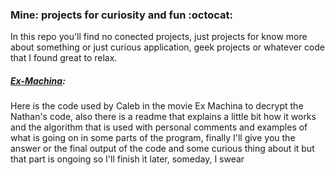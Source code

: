 ### Mine: projects for curiosity and fun :octocat:

In this repo you'll find no conected projects, just projects for know more about something or just curious application, geek projects or whatever code that I found great to relax.

##### [Ex-Machina](https://github.com/marianaplazas/mine/tree/master/Ex-Machina):
Here is the code used by Caleb in the movie Ex Machina to decrypt the Nathan's code, also there is a readme that explains a little bit how it works and the algorithm that is used with personal comments and examples of what is going on in some parts of the program, finally I'll give you the answer or the final output of the code and some curious thing about it but that part is ongoing so I'll finish it later, someday, I swear